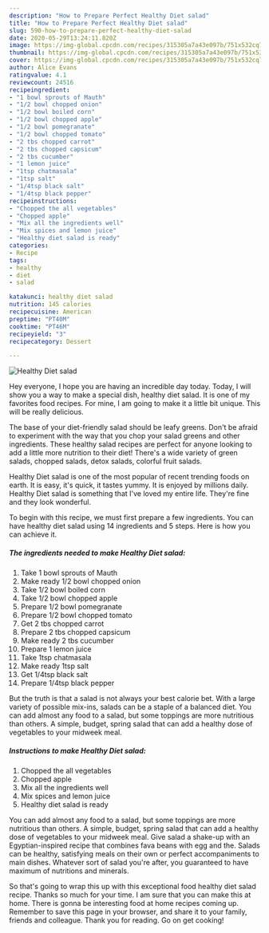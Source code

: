 ```yaml
---
description: "How to Prepare Perfect Healthy Diet salad"
title: "How to Prepare Perfect Healthy Diet salad"
slug: 590-how-to-prepare-perfect-healthy-diet-salad
date: 2020-05-29T13:24:11.820Z
image: https://img-global.cpcdn.com/recipes/315305a7a43e097b/751x532cq70/healthy-diet-salad-recipe-main-photo.jpg
thumbnail: https://img-global.cpcdn.com/recipes/315305a7a43e097b/751x532cq70/healthy-diet-salad-recipe-main-photo.jpg
cover: https://img-global.cpcdn.com/recipes/315305a7a43e097b/751x532cq70/healthy-diet-salad-recipe-main-photo.jpg
author: Alice Evans
ratingvalue: 4.1
reviewcount: 24516
recipeingredient:
- "1 bowl sprouts of Mauth"
- "1/2 bowl chopped onion"
- "1/2 bowl boiled corn"
- "1/2 bowl chopped apple"
- "1/2 bowl pomegranate"
- "1/2 bowl chopped tomato"
- "2 tbs chopped carrot"
- "2 tbs chopped capsicum"
- "2 tbs cucumber"
- "1 lemon juice"
- "1tsp chatmasala"
- "1tsp salt"
- "1/4tsp black salt"
- "1/4tsp black pepper"
recipeinstructions:
- "Chopped the all vegetables"
- "Chopped apple"
- "Mix all the ingredients well"
- "Mix spices and lemon juice"
- "Healthy diet salad is ready"
categories:
- Recipe
tags:
- healthy
- diet
- salad

katakunci: healthy diet salad 
nutrition: 145 calories
recipecuisine: American
preptime: "PT40M"
cooktime: "PT46M"
recipeyield: "3"
recipecategory: Dessert

---
```



![Healthy Diet salad](https://img-global.cpcdn.com/recipes/315305a7a43e097b/751x532cq70/healthy-diet-salad-recipe-main-photo.jpg)

Hey everyone, I hope you are having an incredible day today. Today, I will show you a way to make a special dish, healthy diet salad. It is one of my favorites food recipes. For mine, I am going to make it a little bit unique. This will be really delicious.

The base of your diet-friendly salad should be leafy greens. Don&#39;t be afraid to experiment with the way that you chop your salad greens and other ingredients. These healthy salad recipes are perfect for anyone looking to add a little more nutrition to their diet! There&#39;s a wide variety of green salads, chopped salads, detox salads, colorful fruit salads.

Healthy Diet salad is one of the most popular of recent trending foods on earth. It is easy, it's quick, it tastes yummy. It is enjoyed by millions daily. Healthy Diet salad is something that I've loved my entire life. They're fine and they look wonderful.


To begin with this recipe, we must first prepare a few ingredients. You can have healthy diet salad using 14 ingredients and 5 steps. Here is how you can achieve it.

<!--inarticleads1-->

##### The ingredients needed to make Healthy Diet salad:

1. Take 1 bowl sprouts of Mauth
1. Make ready 1/2 bowl chopped onion
1. Take 1/2 bowl boiled corn
1. Take 1/2 bowl chopped apple
1. Prepare 1/2 bowl pomegranate
1. Prepare 1/2 bowl chopped tomato
1. Get 2 tbs chopped carrot
1. Prepare 2 tbs chopped capsicum
1. Make ready 2 tbs cucumber
1. Prepare 1 lemon juice
1. Take 1tsp chatmasala
1. Make ready 1tsp salt
1. Get 1/4tsp black salt
1. Prepare 1/4tsp black pepper


But the truth is that a salad is not always your best calorie bet. With a large variety of possible mix-ins, salads can be a staple of a balanced diet. You can add almost any food to a salad, but some toppings are more nutritious than others. A simple, budget, spring salad that can add a healthy dose of vegetables to your midweek meal. 

<!--inarticleads2-->

##### Instructions to make Healthy Diet salad:

1. Chopped the all vegetables
1. Chopped apple
1. Mix all the ingredients well
1. Mix spices and lemon juice
1. Healthy diet salad is ready


You can add almost any food to a salad, but some toppings are more nutritious than others. A simple, budget, spring salad that can add a healthy dose of vegetables to your midweek meal. Give salad a shake-up with an Egyptian-inspired recipe that combines fava beans with egg and the. Salads can be healthy, satisfying meals on their own or perfect accompaniments to main dishes. Whatever sort of salad you&#39;re after, you guaranteed to have maximum of nutritions and minerals. 

So that's going to wrap this up with this exceptional food healthy diet salad recipe. Thanks so much for your time. I am sure that you can make this at home. There is gonna be interesting food at home recipes coming up. Remember to save this page in your browser, and share it to your family, friends and colleague. Thank you for reading. Go on get cooking!
